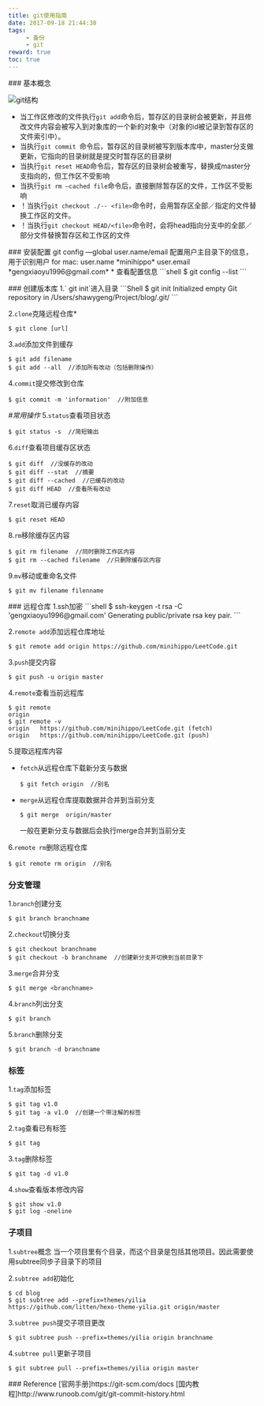 ```yaml
---
title: git使用指南
date: 2017-09-18 21:44:38
tags:
     - 备份
     - git
reward: true
toc: true
---
```

<p>    
### 基本概念

![git结构](/picture/git结构.png)

<!--more-->

* 当工作区修改的文件执行`git add`命令后，暂存区的目录树会被更新，并且修改文件内容会被写入到对象库的一个新的对象中（对象的id被记录到暂存区的文件索引中）。
* 当执行`git commit `命令后，暂存区的目录树被写到版本库中，master分支做更新，它指向的目录树就是提交时暂存区的目录树
* 当执行`git reset HEAD`命令后，暂存区的目录树会被重写，替换成master分支指向的，但工作区不受影响
* 当执行`git rm —cached file`命令后，直接删除暂存区的文件，工作区不受影响
* ！当执行`git checkout ./-- <file>`命令时，会用暂存区全部／指定的文件替换工作区的文件。
* ！当执行`git checkout HEAD/<file>`命令时，会将head指向分支中的全部／部分文件替换暂存区和工作区的文件

<p>
### 安装配置
git config —global user.name/email 配置用户主目录下的信息，用于识别用户
for mac: user.name *minihippo*  
         user.email *gengxiaoyu1996@gmail.com*
* 查看配置信息
```shell
$ git config --list
```
<p>
### 创建版本库
1.` git init`进入目录 
  ```Shell
  $ git init
  Initialized empty Git repository in /Users/shawygeng/Project/blog/.git/
  ```

2.`clone`克隆远程仓库*
   ~~~shell
   $ git clone [url]
   ~~~

3.`add`添加文件到缓存
   ```shell
   $ git add filename
   $ git add --all  //添加所有改动（包括删除操作）
   ```

4.`commit`提交修改到仓库
   ```shell
   $ git commit -m 'information'  //附加信息
   ```
   *\#常用操作*
5.`status`查看项目状态
   ```shell
   $ git status -s  //简短输出
   ```

6.`diff`查看项目缓存区状态
   ```shell
   $ git diff  //没缓存的改动
   $ git diff --stat  //摘要
   $ git diff --cached  //已缓存的改动
   $ git diff HEAD  //查看所有改动
   ```

7.`reset`取消已缓存内容
   ```shell
   $ git reset HEAD
   ```

8.`rm`移除缓存区内容
   ```shell
   $ git rm filename  //同时删除工作区内容
   $ git rm --cached filename  //只删除缓存区内容
   ```

9.`mv`移动或重命名文件
   ```shell
   $ git mv filename filenname
   ```
<p>
### 远程仓库
1.ssh加密
   ```shell
   $ ssh-keygen -t rsa -C 'gengxiaoyu1996@gmail.com'
   Generating public/private rsa key pair.
   ```

2.`remote add`添加远程仓库地址
   ```shell
   $ git remote add origin https://github.com/minihippo/LeetCode.git
   ```

3.`push`提交内容
   ```shell
   $ git push -u origin master
   ```

4.`remote`查看当前远程库
   ```shell
   $ git remote
   origin
   $ git remote -v
   origin	https://github.com/minihippo/LeetCode.git (fetch)
   origin	https://github.com/minihippo/LeetCode.git (push)
   ```

5.提取远程库内容
   * `fetch`从远程仓库下载新分支与数据
     ~~~shell
     $ git fetch origin  //别名
     ~~~
   * `merge`从远程仓库提取数据并合并到当前分支
     ~~~shell
     $ git merge  origin/master
     ~~~
     一般在更新分支与数据后会执行merge合并到当前分支

6.`remote rm`删除远程仓库
   ~~~shell
   $ git remote rm origin  //别名
   ~~~

<p>

### 分支管理
1.`branch`创建分支
   ```shell
   $ git branch branchname
   ```

2.`checkout`切换分支
   ```shell
   $ git checkout branchname
   $ git checkout -b branchname  //创建新分支并切换到当前目录下
   ```

3.`merge`合并分支
   ```Shell
   $ git merge <branchname>
   ```

4.`branch`列出分支
   ```shell
   $ git branch
   ```

5.`branch`删除分支
   ```shell
   $ git branch -d branchname
   ```
<p>

### 标签
1.`tag`添加标签
   ```shell
   $ git tag v1.0
   $ git tag -a v1.0  //创建一个带注解的标签
   ```

2.`tag`查看已有标签
   ```Shell
   $ git tag
   ```

3.`tag`删除标签
   ```shell
   $ git tag -d v1.0
   ```

4.`show`查看版本修改内容
   ```shell
   $ git show v1.0
   $ git log -oneline
   ```
<p>

### 子项目

1.`subtree`概念
   当一个项目里有个目录，而这个目录是包括其他项目。因此需要使用subtree同步子目录下的项目

2.`subtree add`初始化
   ~~~shell
   $ cd blog
   $ git subtree add --prefix=themes/yilia https://github.com/litten/hexo-theme-yilia.git origin/master
   ~~~

3.`subtree push`提交子项目更改
   ~~~shell
   $ git subtree push --prefix=themes/yilia origin branchname
   ~~~

4.`subtree pull`更新子项目
   ~~~shell
   $ git subtree pull --prefix=themes/yilia origin master
   ~~~

<p>
### Reference
[官网手册]https://git-scm.com/docs
[国内教程]http://www.runoob.com/git/git-commit-history.html   
